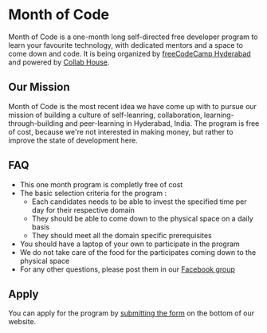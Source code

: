 # Month of Code 

Month of Code is a one-month long self-directed free developer program to learn your favourite technology, with dedicated mentors and a space to come down and code. It is being organized by [freeCodeCamp Hyderabad](https://www.facebook.com/groups/free.code.camp.hyderabad) and powered by [Collab House](https://www.facebook.com/collabhouse). 

## Our Mission 
Month of Code is the most recent idea we have come up with to pursue our mission of building a culture of self-leanring, collaboration, learning-through-building and peer-learning in Hyderabad, India. The program is free of cost, because we're not interested in making money, but rather to improve the state of development here.

## FAQ
- This one month program is completly free of cost
- The basic selection criteria for the program :
	- Each candidates needs to be able to invest the specified time per day for their respective domain
	- They should be able to come down to the physical space on a daily basis
	- They should meet all the domain specific prerequisites
- You should have a laptop of your own to participate in the program
- We do not take care of the food for the participates coming down to the physical space
- For any other questions, please post them in our [Facebook group](https://www.facebook.com/groups/free.code.camp.hyderabad)

## Apply
You can apply for the program by [submitting the form](file:///C:/users/kapil/workspace/CoderPlex/month-of-code/index.html#form) on the bottom of our website. 